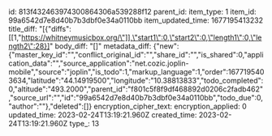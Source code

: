 id: 813f432463974300864306a539288f12
parent_id: 
item_type: 1
item_id: 99a6542d7e8d40b7b3dbf0e34a0110bb
item_updated_time: 1677195413232
title_diff: "[{\"diffs\":[[1,\"https://whitneymusicbox.org/\"]],\"start1\":0,\"start2\":0,\"length1\":0,\"length2\":28}]"
body_diff: "[]"
metadata_diff: {"new":{"master_key_id":"","conflict_original_id":"","share_id":"","is_shared":0,"application_data":"","source_application":"net.cozic.joplin-mobile","source":"joplin","is_todo":1,"markup_language":1,"order":1677195403634,"latitude":"44.14919500","longitude":"10.38813833","todo_completed":0,"altitude":"493.2000","parent_id":"f801c5f8f9df468892d0206c2fadb462","source_url":"","id":"99a6542d7e8d40b7b3dbf0e34a0110bb","todo_due":0,"author":""},"deleted":[]}
encryption_cipher_text: 
encryption_applied: 0
updated_time: 2023-02-24T13:19:21.960Z
created_time: 2023-02-24T13:19:21.960Z
type_: 13